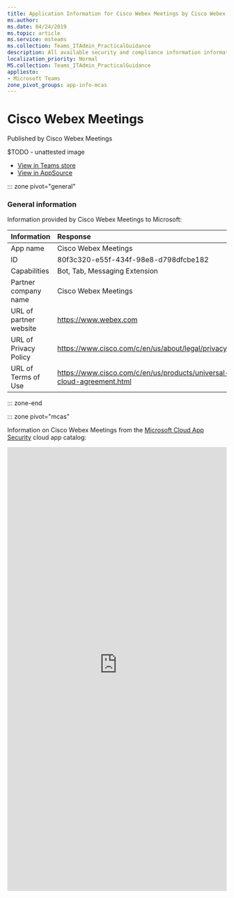 ```yaml
---
title: Application Information for Cisco Webex Meetings by Cisco Webex Meetings
ms.author: 
ms.date: 04/24/2019
ms.topic: article
ms.service: msteams
ms.collection: Teams_ITAdmin_PracticalGuidance
description: All available security and compliance information information for Cisco Webex Meetings, its data handling policies, its Microsoft Cloud App Security app catalog information, and security/compliance information in the CSA STAR registry.
localization_priority: Normal
MS.collection: Teams_ITAdmin_PracticalGuidance
appliesto:
- Microsoft Teams
zone_pivot_groups: app-info-mcas
---
```

# Cisco Webex Meetings

Published by Cisco Webex Meetings

$TODO - unattested image

* <a href="https://teams.microsoft.com/l/app/80f3c320-e55f-434f-98e8-d798dfcbe182" target="_blank">View in Teams store</a>
* <a href="https://appsource.microsoft.com/en-us/product/office/WA104381435" target="_blank">View in AppSource</a>

::: zone pivot="general"

### General information

Information provided by Cisco Webex Meetings to Microsoft:

| **Information** | **Response** |
|:----------------|:-------------|
| App name | Cisco Webex Meetings |
| ID | 80f3c320-e55f-434f-98e8-d798dfcbe182 |
| Capabilities | Bot, Tab, Messaging Extension |
| Partner company name | Cisco Webex Meetings |
| URL of partner website | <https://www.webex.com> |
| URL of Privacy Policy | <https://www.cisco.com/c/en/us/about/legal/privacy.html> |
| URL of Terms of Use | <https://www.cisco.com/c/en/us/products/universal-cloud-agreement.html> |

::: zone-end


::: zone pivot="mcas"

Information on Cisco Webex Meetings from the [Microsoft Cloud App Security](https://www.microsoft.com/en-us/enterprise-mobility-security/cloud-app-security) cloud app catalog:

<iframe height='1020' title='Microsoft Cloud App Security Information' src='https://3ca685143b5b46b4b0e5266dadf2e97c.codepen.website/#/dashboard/10549' frameborder='no'  style='width: 100%;'>

<a href="https://3ca685143b5b46b4b0e5266dadf2e97c.codepen.website/#/dashboard/10549" target="_blank">View in a new tab</a>

::: zone-end

